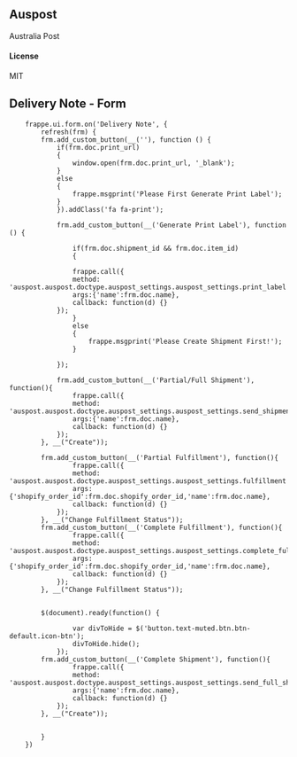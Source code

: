 ## Auspost

Australia Post

#### License

MIT

## Delivery Note - Form
        frappe.ui.form.on('Delivery Note', {
            refresh(frm) {
            frm.add_custom_button(__(''), function () {
                if(frm.doc.print_url)
                {
                    window.open(frm.doc.print_url, '_blank');
                }
                else
                {
                    frappe.msgprint('Please First Generate Print Label');
                }
                }).addClass('fa fa-print');
                
                frm.add_custom_button(__('Generate Print Label'), function () {
                    
                    if(frm.doc.shipment_id && frm.doc.item_id)
                    {
                    
                    frappe.call({
                    method: 'auspost.auspost.doctype.auspost_settings.auspost_settings.print_label',
                    args:{'name':frm.doc.name},
                    callback: function(d) {}
                });
                    }
                    else
                    {
                        frappe.msgprint('Please Create Shipment First!');
                    }
                
                });
                    
                frm.add_custom_button(__('Partial/Full Shipment'), function(){
                    frappe.call({
                    method: 'auspost.auspost.doctype.auspost_settings.auspost_settings.send_shipment_toauspost',
                    args:{'name':frm.doc.name},
                    callback: function(d) {}
                });
            }, __("Create"));
            
            frm.add_custom_button(__('Partial Fulfillment'), function(){
                    frappe.call({
                    method: 'auspost.auspost.doctype.auspost_settings.auspost_settings.fulfillment',
                    args:{'shopify_order_id':frm.doc.shopify_order_id,'name':frm.doc.name},
                    callback: function(d) {}
                });
            }, __("Change Fulfillment Status"));
            frm.add_custom_button(__('Complete Fulfillment'), function(){
                    frappe.call({
                    method: 'auspost.auspost.doctype.auspost_settings.auspost_settings.complete_fulfillment',
                    args:{'shopify_order_id':frm.doc.shopify_order_id,'name':frm.doc.name},
                    callback: function(d) {}
                });
            }, __("Change Fulfillment Status"));
            
            
            $(document).ready(function() {
                
                    var divToHide = $('button.text-muted.btn.btn-default.icon-btn');
                    divToHide.hide();
                });
            frm.add_custom_button(__('Complete Shipment'), function(){
                    frappe.call({
                    method: 'auspost.auspost.doctype.auspost_settings.auspost_settings.send_full_shipment_toauspost',
                    args:{'name':frm.doc.name},
                    callback: function(d) {}
                });
            }, __("Create"));
            
                
            }
        }) 